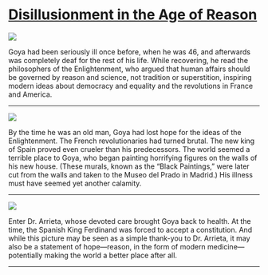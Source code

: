 # [Disillusionment in the Age of Reason](http://artsmia.github.io/griot/#/stories/1126)

![](http://cdn.dx.artsmia.org/thumbs/tn_mia_6008087.jpg)

Goya had been seriously ill once before, when he was 46, and afterwards was completely deaf for the rest of his life. While recovering, he read the philosophers of the Enlightenment, who argued that human affairs should be governed by reason and science, not tradition or superstition, inspiring modern ideas about democracy and equality and the revolutions in France and America.

---

![](http://cdn.dx.artsmia.org/thumbs/tn_null.jpg)

By the time he was an old man, Goya had lost hope for the ideas of the Enlightenment. The French revolutionaries had turned brutal. The new king of Spain proved even crueler than his predecessors. The world seemed a terrible place to Goya, who began painting horrifying figures on the walls of his new house. (These murals, known as the “Black Paintings,” were later cut from the walls and taken to the Museo del Prado in Madrid.) His illness must have seemed yet another calamity.

---

![](http://cdn.dx.artsmia.org/thumbs/tn_mia_6008087.jpg)

Enter Dr. Arrieta, whose devoted care brought Goya back to health. At the time, the Spanish King Ferdinand was forced to accept a constitution. And while this picture may be seen as a simple thank-you to Dr. Arrieta, it may also be a statement of hope—reason, in the form of modern medicine—potentially making the world a better place after all.

---
